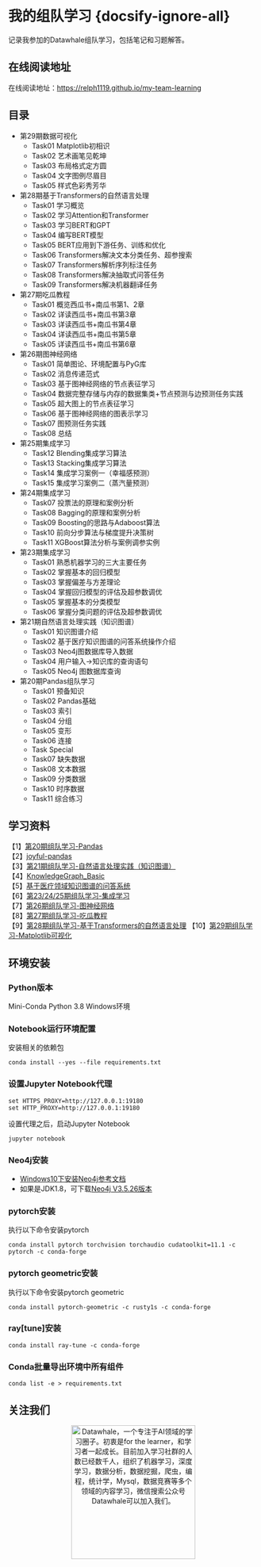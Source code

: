 # 我的组队学习 {docsify-ignore-all}
记录我参加的Datawhale组队学习，包括笔记和习题解答。

## 在线阅读地址
在线阅读地址：https://relph1119.github.io/my-team-learning

## 目录
- 第29期数据可视化
    - Task01 Matplotlib初相识
    - Task02 艺术画笔见乾坤
    - Task03 布局格式定方圆
    - Task04 文字图例尽眉目
    - Task05 样式色彩秀芳华
- 第28期基于Transformers的自然语言处理
    - Task01 学习概览
    - Task02 学习Attention和Transformer
    - Task03 学习BERT和GPT
    - Task04 编写BERT模型
    - Task05 BERT应用到下游任务、训练和优化
    - Task06 Transformers解决文本分类任务、超参搜索
    - Task07 Transformers解析序列标注任务
    - Task08 Transformers解决抽取式问答任务
    - Task09 Transformers解决机器翻译任务
- 第27期吃瓜教程
    - Task01 概览西瓜书+南瓜书第1、2章
    - Task02 详读西瓜书+南瓜书第3章
    - Task03 详读西瓜书+南瓜书第4章
    - Task04 详读西瓜书+南瓜书第5章
    - Task05 详读西瓜书+南瓜书第6章
- 第26期图神经网络
    - Task01 简单图论、环境配置与PyG库
    - Task02 消息传递范式
    - Task03 基于图神经网络的节点表征学习
    - Task04 数据完整存储与内存的数据集类+节点预测与边预测任务实践
    - Task05 超大图上的节点表征学习
    - Task06 基于图神经网络的图表示学习
    - Task07 图预测任务实践
    - Task08 总结
- 第25期集成学习
    - Task12 Blending集成学习算法
    - Task13 Stacking集成学习算法
    - Task14 集成学习案例一（幸福感预测）
    - Task15 集成学习案例二（蒸汽量预测）
- 第24期集成学习
    - Task07 投票法的原理和案例分析
    - Task08 Bagging的原理和案例分析
    - Task09 Boosting的思路与Adaboost算法
    - Task10 前向分步算法与梯度提升决策树
    - Task11 XGBoost算法分析与案例调参实例
- 第23期集成学习
    - Task01 熟悉机器学习的三大主要任务
    - Task02 掌握基本的回归模型
    - Task03 掌握偏差与方差理论
    - Task04 掌握回归模型的评估及超参数调优
    - Task05 掌握基本的分类模型
    - Task06 掌握分类问题的评估及超参数调优
- 第21期自然语言处理实践（知识图谱）
    - Task01 知识图谱介绍
    - Task02 基于医疗知识图谱的问答系统操作介绍
    - Task03 Neo4j图数据库导入数据
    - Task04 用户输入->知识库的查询语句
    - Task05 Neo4j 图数据库查询
- 第20期Pandas组队学习
    - Task01 预备知识
    - Task02 Pandas基础
    - Task03 索引
    - Task04 分组
    - Task05 变形
    - Task06 连接
    - Task Special
    - Task07 缺失数据
    - Task08 文本数据
    - Task09 分类数据
    - Task10 时序数据
    - Task11 综合练习

## 学习资料
【1】[第20期组队学习-Pandas](http://datawhale.club/t/topic/580)  
【2】[joyful-pandas](https://datawhalechina.github.io/joyful-pandas/build/html/%E7%9B%AE%E5%BD%95/index.html)  
【3】[第21期组队学习-自然语言处理实践（知识图谱）](http://datawhale.club/t/topic/1010)   
【4】[KnowledgeGraph_Basic](https://github.com/datawhalechina/team-learning-nlp/tree/master/KnowledgeGraph_Basic)  
【5】[基于医疗领域知识图谱的问答系统](https://github.com/zhihao-chen/QASystemOnMedicalGraph)  
【6】[第23/24/25期组队学习-集成学习](https://github.com/datawhalechina/team-learning-data-mining/tree/master/EnsembleLearning)  
【7】[第26期组队学习-图神经网络](https://github.com/datawhalechina/team-learning-nlp/tree/master/GNN)    
【8】[第27期组队学习-吃瓜教程](https://www.bilibili.com/video/BV1Mh411e7VU)  
【9】[第28期组队学习-基于Transformers的自然语言处理](https://github.com/datawhalechina/learn-nlp-with-transformers)
【10】[第29期组队学习-Matplotlib可视化](https://github.com/datawhalechina/fantastic-matplotlib)  

## 环境安装
### Python版本
Mini-Conda Python 3.8 Windows环境

### Notebook运行环境配置
安装相关的依赖包
```shell
conda install --yes --file requirements.txt
```

### 设置Jupyter Notebook代理
```shell
set HTTPS_PROXY=http://127.0.0.1:19180
set HTTP_PROXY=http://127.0.0.1:19180
```
设置代理之后，启动Jupyter Notebook
```shell
jupyter notebook
```

### Neo4j安装
- [Windows10下安装Neo4j参考文档](https://blog.csdn.net/lihuaqinqwe/article/details/80314895)  
- 如果是JDK1.8，可下载[Neo4j V3.5.26版本](https://go.neo4j.com/download-thanks.html?edition=community&release=3.5.26&flavour=winzip&_gl=1*cfbj98*_ga*MjIzOTA4ODkzLjE2MTAyOTEzODU.*_ga_DL38Q8KGQC*MTYxMDI5MTM4NS4xLjEuMTYxMDI5NDI0NS4w&_ga=2.141402866.1342715293.1610291386-223908893.1610291385)

### pytorch安装
执行以下命令安装pytorch
```shell
conda install pytorch torchvision torchaudio cudatoolkit=11.1 -c pytorch -c conda-forge
```

### pytorch geometric安装
执行以下命令安装pytorch geometric
```shell
conda install pytorch-geometric -c rusty1s -c conda-forge
```

### ray\[tune\]安装
```shell
conda install ray-tune -c conda-forge
```

### Conda批量导出环境中所有组件
```shell
conda list -e > requirements.txt
```

## 关注我们
<div align=center><img src="res/qrcode.jpeg" width="250" height="270" alt="Datawhale，一个专注于AI领域的学习圈子。初衷是for the learner，和学习者一起成长。目前加入学习社群的人数已经数千人，组织了机器学习，深度学习，数据分析，数据挖掘，爬虫，编程，统计学，Mysql，数据竞赛等多个领域的内容学习，微信搜索公众号Datawhale可以加入我们。"></div>